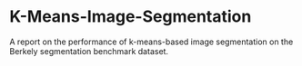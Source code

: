 # K-Means-Image-Segmentation
A report on the performance of k-means-based image segmentation on the Berkely segmentation benchmark dataset.

